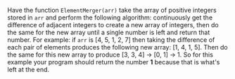 Have the function ```ElementMerger(arr)``` take the array of positive integers stored in ```arr``` and perform the following algorithm: continuously get the difference of adjacent integers to create a new array of integers, then do the same for the new array until a single number is left and return that number. For example: if ```arr``` is [4, 5, 1, 2, 7] then taking the difference of each pair of elements produces the following new array: [1, 4, 1, 5]. Then do the same for this new array to produce [3, 3, 4] -> [0, 1] -> 1. So for this example your program should return the number **1** because that is what's left at the end. 
